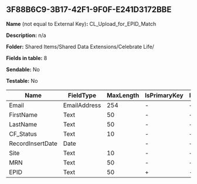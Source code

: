## 3F88B6C9-3B17-42F1-9F0F-E241D3172BBE

**Name** (not equal to External Key)**:** CL_Upload_for_EPID_Match

**Description:** n/a

**Folder:** Shared Items/Shared Data Extensions/Celebrate Life/

**Fields in table:** 8

**Sendable:** No

**Testable:** No

| Name | FieldType | MaxLength | IsPrimaryKey | IsNullable | DefaultValue |
| --- | --- | --- | --- | --- | --- |
| Email | EmailAddress | 254 | - | + |  |
| FirstName | Text | 50 | - | + |  |
| LastName | Text | 50 | - | + |  |
| CF_Status | Text | 10 | - | + |  |
| RecordInsertDate | Date |  | - | + | GETDATE() |
| Site | Text | 10 | - | + |  |
| MRN | Text | 50 | - | + |  |
| EPID | Text | 50 | + | - |  |
